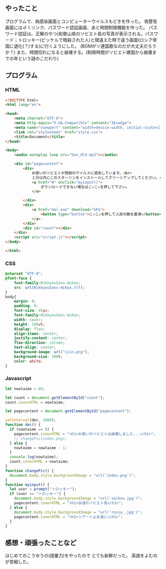 ## やったこと
プログラムで、偽感染画面とコンピューターウイルスもどきを作った。
偽警告画面にはｄｌリンク、パスワード認証画面、あと時間制限機能を作った。
パスワード認証は、正解のやつ(和歌山県のソビエト島の写真が表示される。パスワード；トロッキー(ピッケルで暗殺された人)と間違えた時で違う画面(ロシア帝国に退化(？)する)に行くようにした。
(BGMがソ連国歌なのだが大丈夫だろうか？)
また、時間切れになると崩壊する。(制限時間がソビエト建国から崩壊までの年という謎のこだわり)
## プログラム

### HTML
```html
<!DOCTYPE html>
<html lang="en">

<head>
    <meta charset="UTF-8">
    <meta http-equiv="X-UA-Compatible" content="IE=edge">
    <meta name="viewport" content="width=device-width, initial-scale=1.0">
    <link rel="stylesheet" href="style.css">
    <title>Document</title>
</head>

<body>
    <audio autoplay loop src="Sov_Old.mp3"></audio>

    <div id="pagecontent">
        <div>
            お使いのソビエトが西側のウイルスに感染しています。<br>
            １分以内にこのスターリンをインストールしてクリーンアップしてください。<br>
            <a href="#" onclick="myinput()">
                ダウンロードできない場合はこ↑こ↓を押して下さい。
            </a>

        </div>
        <div>
            <a href="mal.exe" download="GFG">
                <button type="button">こ↑こ↓を押して人民の敵を粛清</button>
            </a>
        </div>
        <div id="count"></div>
    </div>
    <script src="script.js"></script>
</body>

</html>
```

### CSS

```css
@charset "UTF-8";
@font-face {
    font-family:NikkyouSans-mLKax;
    src: url(NikkyouSans-mLKax.ttf);
}
body{
    margin: 0;
    padding: 0;
    font-size: 45px;
    font-family:NikkyouSans-mLKax;
    width: cover;
    height: 100vh;
    display: flex;
    align-items: center;
    justify-content: center;
    flex-direction: column;
    text-align: center;
    background-image: url("iiin.png");
    background-size: 100%;
    color: white;
} 
```

### Javascript

```javascript
let nowtaime = 69;

let count = document.getElementById("count");
count.innerHTML = nowtaime;

let pagecontent = document.getElementById("pagecontent");

setInterval(dec, 1000);
function dec() {
  if (nowtaime == 0) {
    pagecontent.innerHTML = "<h1>お使いのソビエトは崩壊しました...</h1>";
    // changePic(index.png);
  } else {
    nowtaime = nowtaime - 1;
  }
  console.log(nowtaime);
  count.innerHTML = nowtaime;
}
function changePic() {
  document.body.style.backgroundImage = "url('index.png')";
}
function myinput() {
  let user = prompt("トロッキー");
  if (user == "トロッキー") {
    document.body.style.backgroundImage = "url('seikou.jpg')";
    pagecontent.innerHTML = "<h1>永遠のソビエト島</h1>";
  } else {
    document.body.style.backgroundImage = "url('rosia_.jpg')";
    pagecontent.innerHTML = "<h1>ツアーリよ永遠に</h1>";
  }
}
```

## 感想・頑張ったことなど
はじめてのこうゆうの(語彙力)をやったので
とても新鮮だった。
英語をよむのが苦戦した。

